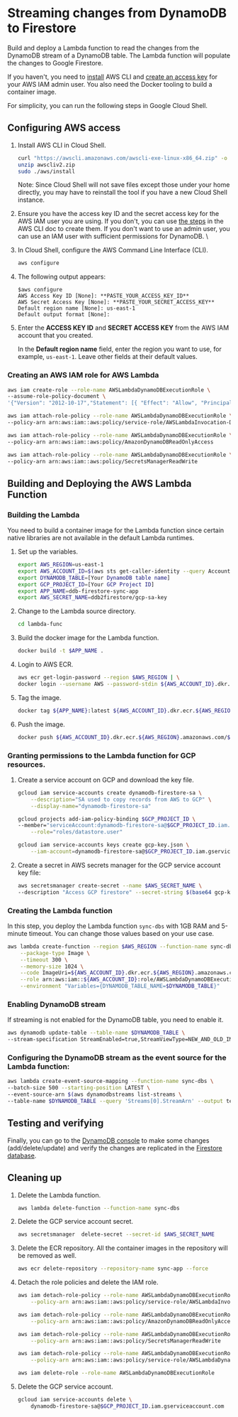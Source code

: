 
# Streaming changes from DynamoDB to Firestore

Build and deploy a Lambda function to read the changes from the DynamoDB stream of
a DynamoDB table. The Lambda function will populate the changes to Google Firestore.

If you haven't, you need to [install](https://docs.aws.amazon.com/cli/latest/userguide/getting-started-install.html) AWS CLI and [create an access key](https://docs.aws.amazon.com/IAM/latest/UserGuide/id_credentials_access-keys.html#Using_CreateAccessKey) for your AWS IAM admin user. You also need the Docker tooling to build a container image.

For simplicity, you can run the following steps in Google Cloud Shell.

## Configuring AWS access

1. Install AWS CLI in Cloud Shell.
    ```bash
    curl "https://awscli.amazonaws.com/awscli-exe-linux-x86_64.zip" -o "awscliv2.zip"
    unzip awscliv2.zip
    sudo ./aws/install
    ```

    Note: Since Cloud Shell will not save files except those under your home directly, you may have to reinstall the tool if you have a new Cloud Shell instance.

1. Ensure you have the access key ID and the secret access key for the AWS IAM user you are using. If you don't, you can use [the steps](https://docs.aws.amazon.com/cli/latest/userguide/getting-started-prereqs.html) in the AWS CLI doc to create them. If you don't want to use an admin user, you can use an IAM user with sufficient permissions for DynamoDB.
\

1.  In Cloud Shell, configure the AWS Command Line Interface (CLI).

    ```bash
    aws configure
    ```
1.  The following output appears:

    ```
    $aws configure  
    AWS Access Key ID [None]: **PASTE_YOUR_ACCESS_KEY_ID**  
    AWS Secret Access Key [None]: **PASTE_YOUR_SECRET_ACCESS_KEY**  
    Default region name [None]: us-east-1  
    Default output format [None]:
    ```

1.  Enter the **ACCESS KEY ID** and **SECRET ACCESS KEY** from the AWS IAM account that you created.
    
    In the **Default region name** field, enter the region you want to use, for example, `us-east-1`. Leave other fields at their default values.

### Creating an AWS IAM role for AWS Lambda

```bash
aws iam create-role --role-name AWSLambdaDynamoDBExecutionRole \
--assume-role-policy-document \
'{"Version": "2012-10-17","Statement": [{ "Effect": "Allow", "Principal": {"Service": "lambda.amazonaws.com"}, "Action": "sts:AssumeRole"}]}'
```

```bash
aws iam attach-role-policy --role-name AWSLambdaDynamoDBExecutionRole \
--policy-arn arn:aws:iam::aws:policy/service-role/AWSLambdaInvocation-DynamoDB

aws iam attach-role-policy --role-name AWSLambdaDynamoDBExecutionRole \
--policy-arn arn:aws:iam::aws:policy/AmazonDynamoDBReadOnlyAccess

aws iam attach-role-policy --role-name AWSLambdaDynamoDBExecutionRole \
--policy-arn arn:aws:iam::aws:policy/SecretsManagerReadWrite
```

## Building and Deploying the AWS Lambda Function

### Building the Lambda 

You need to build a container image for the Lambda function since certain native libraries are not available in the default Lambda runtimes.

1. Set up the variables.
    ```bash
    export AWS_REGION=us-east-1
    export AWS_ACCOUNT_ID=$(aws sts get-caller-identity --query Account --output text)
    export DYNAMODB_TABLE=[Your DynamoDB table name]
    export GCP_PROJECT_ID=[Your GCP Project ID]
    export APP_NAME=ddb-firestore-sync-app
    export AWS_SECRET_NAME=ddb2firestore/gcp-sa-key
    ```
1. Change to the Lambda source directory.
    ```bash
    cd lambda-func
    ```

1. Build the docker image for the Lambda function.
    ```bash
    docker build -t $APP_NAME .
    ```

1. Login to AWS ECR.
    ```bash
    aws ecr get-login-password --region $AWS_REGION | \
    docker login --username AWS --password-stdin ${AWS_ACCOUNT_ID}.dkr.ecr.${AWS_REGION}.amazonaws.com
    ```

1. Tag the image.
    ```bash
    docker tag ${APP_NAME}:latest ${AWS_ACCOUNT_ID}.dkr.ecr.${AWS_REGION}.amazonaws.com/${APP_NAME}:latest
    ```

1. Push the image.
    ```bash
    docker push ${AWS_ACCOUNT_ID}.dkr.ecr.${AWS_REGION}.amazonaws.com/${$APP_NAME}:latest
    ```

### Granting permissions to the Lambda function for GCP resources.

1. Create a service account on GCP and download the key file. 
    ```bash
    gcloud iam service-accounts create dynamodb-firestore-sa \
        --description="SA used to copy records from AWS to GCP" \
        --display-name="dynamodb-firestore-sa"

    gcloud projects add-iam-policy-binding $GCP_PROJECT_ID \
    --member="serviceAccount:dynamodb-firestore-sa@$GCP_PROJECT_ID.iam.gserviceaccount.com" \
        --role="roles/datastore.user"

    gcloud iam service-accounts keys create gcp-key.json \
        --iam-account=dynamodb-firestore-sa@$GCP_PROJECT_ID.iam.gserviceaccount.com
    ```

1. Create a secret in AWS secrets manager for the GCP service account key file:
    ```bash
    aws secretsmanager create-secret --name $AWS_SECRET_NAME \
    --description "Access GCP firestore" --secret-string $(base64 gcp-key.json)
    ```

### Creating the Lambda function

In this step, you deploy the Lambda function `sync-dbs` with 1GB RAM and 5-minute timeout. You can change those values based on your use case.

```bash
aws lambda create-function --region $AWS_REGION --function-name sync-dbs\
    --package-type Image \
    --timeout 300 \
    --memory-size 1024 \
    --code ImageUri=${AWS_ACCOUNT_ID}.dkr.ecr.${AWS_REGION}.amazonaws.com/${$APP_NAME}:latest \
    --role arn:aws:iam::${AWS_ACCOUNT_ID}:role/AWSLambdaDynamoDBExecutionRole \
    --environment "Variables={DYNAMODB_TABLE_NAME=$DYNAMODB_TABLE}"
```

### Enabling DynamoDB stream

If streaming is not enabled for the DynamoDB table, you need to enable it.

```bash
aws dynamodb update-table --table-name $DYNAMODB_TABLE \
--stream-specification StreamEnabled=true,StreamViewType=NEW_AND_OLD_IMAGES
```

### Configuring the DynamoDB stream as the event source for the Lambda function:

```bash
aws lambda create-event-source-mapping --function-name sync-dbs \
--batch-size 500 --starting-position LATEST \
--event-source-arn $(aws dynamodbstreams list-streams \
--table-name $DYNAMODB_TABLE --query 'Streams[0].StreamArn' --output text)
```

## Testing and verifying

Finally, you can go to the [DynamoDB console](https://console.aws.amazon.com/dynamodbv2/home?r#tables) to make some changes (add/delete/update) and verify the changes are replicated in the [Firestore database](https://console.cloud.google.com/firestore/data).

## Cleaning up

1. Delete the Lambda function.

    ```bash
    aws lambda delete-function --function-name sync-dbs
    ```

1. Delete the GCP service account secret.

    ```bash
    aws secretsmanager  delete-secret --secret-id $AWS_SECRET_NAME
    ```

1. Delete the ECR repository. All the container images in the repository will be removed as well.

    ```bash
    aws ecr delete-repository --repository-name sync-app --force
    ```

1. Detach the role policies and delete the IAM role.

    ```bash
    aws iam detach-role-policy --role-name AWSLambdaDynamoDBExecutionRole \
        --policy-arn arn:aws:iam::aws:policy/service-role/AWSLambdaInvocation-DynamoDB

    aws iam detach-role-policy --role-name AWSLambdaDynamoDBExecutionRole \
        --policy-arn arn:aws:iam::aws:policy/AmazonDynamoDBReadOnlyAccess

    aws iam detach-role-policy --role-name AWSLambdaDynamoDBExecutionRole \
        --policy-arn arn:aws:iam::aws:policy/SecretsManagerReadWrite

    aws iam detach-role-policy --role-name AWSLambdaDynamoDBExecutionRole \
        --policy-arn arn:aws:iam::aws:policy/service-role/AWSLambdaDynamoDBExecutionRole

    aws iam delete-role --role-name AWSLambdaDynamoDBExecutionRole
    ```

1. Delete the GCP service account.

    ```bash
    gcloud iam service-accounts delete \
        dynamodb-firestore-sa@$GCP_PROJECT_ID.iam.gserviceaccount.com
    ```
